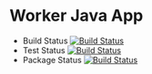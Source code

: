 # Worker Java App

- Build Status [![Build Status](http://34.163.62.156:8080/buildStatus/icon?job=instavote%2Fworker-build)](http://34.163.62.156:8080/job/instavote/job/worker-build/)
- Test Status [![Build Status](http://34.163.62.156:8080/buildStatus/icon?job=instavote%2Fworker-test)](http://34.163.62.156:8080/job/instavote/job/worker-test/)
- Package Status [![Build Status](http://34.163.62.156:8080/buildStatus/icon?job=instavote%2Fworker-package)](http://34.163.62.156:8080/job/instavote/job/worker-package/)
